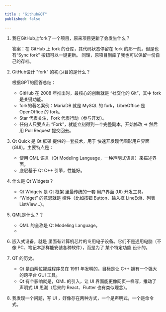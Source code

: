 ```yaml
---

title : "Github&QT"
published: false

---
```


1. 我在GitHub上fork了一个项目，原来项目更新了会发生什么？

    答案：在 GitHub 上 fork 的仓库，其代码状态停留在 fork 的那一刻。但是也有“Sync fork” 按钮可以一键更新。
    同理，原项目删库了我也可以保留一份自己的存档。
2. GitHub设计 "fork" 的初心/目的是什么？

    根据GPT的回答总结：
    - GitHub 在 2008 年推出时，最核心的创新就是 “社交化的 Git”，其中 fork 是关键功能。
    - fork的著名案例：MariaDB 就是 MySQL 的 fork，LibreOffice 是 OpenOffice 的 fork。
    - Star 代表关注，Fork 代表行动（参与开发）。
    - 任何人只要点击 “Fork”，就能立刻得到一个完整副本，开始修改 → 然后用 Pull Request 提交回去。
3. Qt Quick 是 Qt 框架 提供的一套技术，用于 快速开发现代图形用户界面 (GUI)。主要特点是：
    
    - 使用 QML 语言（Qt Modeling Language，一种声明式语言）来描述界面。
    - 底层基于 Qt C++ 引擎，性能好。
4. 什么是 Qt Widgets？

    - Qt Widgets 是 Qt 框架 里最传统的一套 用户界面 (UI) 开发工具。
    - “Widget” 的意思就是 控件（比如按钮 Button、输入框 LineEdit、列表 ListView…）。
5. QML是什么？？

    - QML 的全称是 Qt Modeling Language。
    - 
6. 嵌入式设备，就是 里面有计算机芯片的专用电子设备。它们不是通用电脑（不像 PC、笔记本那样能安装各种软件），而是为了 某个特定功能 设计的。
7. QT 的历史。

    - Qt 是由两位挪威程序员在 1991 年发明的，目标是让 C++ 拥有一个强大的跨平台 GUI 工具。
    - Qt 有个影响就是，QML 的引入，让 UI 界面能更像网页一样写，推动了 声明式 UI 思潮（后来的 React、Flutter 也有类似理念）。
8. 我发现一个问题，写 UI ，好像存在两种方式，一个是声明式，一个是命令式。